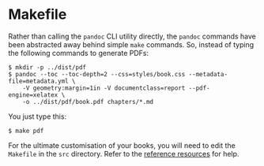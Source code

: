 # Makefile

Rather than calling the `pandoc` CLI utility directly, the `pandoc` commands have been abstracted away behind simple `make` commands. So, instead of typing the following commands to generate PDFs:

```cli
$ mkdir -p ../dist/pdf
$ pandoc --toc --toc-depth=2 --css=styles/book.css --metadata-file=metadata.yml \
    -V geometry:margin=1in -V documentclass=report --pdf-engine=xelatex \
    -o ../dist/pdf/book.pdf chapters/*.md
```

You just type this:

```cli
$ make pdf
```

For the ultimate customisation of your books, you will need to edit the `Makefile` in the `src` directory. Refer to the [reference resources](reference.md) for help.
